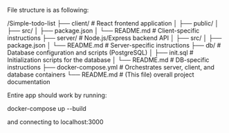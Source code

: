 File structure is as following:

/Simple-todo-list
  ├── client/               # React frontend application
  │     ├── public/
  │     ├── src/
  │     ├── package.json
  │     └── README.md       # Client-specific instructions
  ├── server/               # Node.js/Express backend API
  │     ├── src/
  │     ├── package.json
  │     └── README.md       # Server-specific instructions
  ├── db/                   # Database configuration and scripts (PostgreSQL)
  │     ├── init.sql        # Initialization scripts for the database
  │     └── README.md       # DB-specific instructions
  ├── docker-compose.yml    # Orchestrates server, client, and database containers
  └── README.md             # (This file) overall project documentation


Entire app should work by running:

docker-compose up --build

and connecting to localhost:3000
